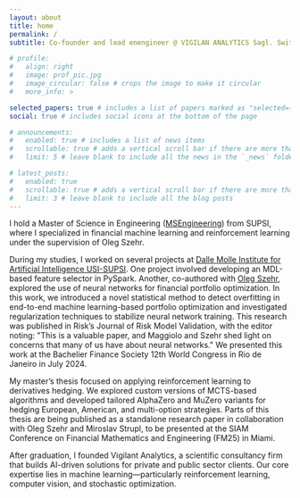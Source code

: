 ```yaml
---
layout: about
title: home
permalink: /
subtitle: Co-founder and lead enengineer @ VIGILAN ANALYTICS Sagl. Switzerland.

# profile:
#   align: right
#   image: prof_pic.jpg
#   image_circular: false # crops the image to make it circular
#   more_info: >

selected_papers: true # includes a list of papers marked as "selected={true}"
social: true # includes social icons at the bottom of the page

# announcements:
#   enabled: true # includes a list of news items
#   scrollable: true # adds a vertical scroll bar if there are more than 3 news items
#   limit: 5 # leave blank to include all the news in the `_news` folder

# latest_posts:
#   enabled: true
#   scrollable: true # adds a vertical scroll bar if there are more than 3 new posts items
#   limit: 3 # leave blank to include all the blog posts
---
```


I hold a Master of Science in Engineering ([MSEngineering](https://www.msengineering.ch)) from SUPSI, where I specialized in financial machine learning and reinforcement learning under the supervision of Oleg Szehr.

During my studies, I worked on several projects at [Dalle Molle Institute for Artificial Intelligence USI-SUPSI](https://www.idsia.usi-supsi.ch/). One project involved developing an MDL-based feature selector in PySpark. Another, co-authored with [Oleg Szehr](https://people.idsia.ch/~oleg/), explored the use of neural networks for financial portfolio optimization. In this work, we introduced a novel statistical method to detect overfitting in end-to-end machine learning-based portfolio optimization and investigated regularization techniques to stabilize neural network training. This research was published in Risk’s Journal of Risk Model Validation, with the editor noting: "This is a valuable paper, and Maggiolo and Szehr shed light on concerns that many of us have about neural networks."
We presented this work at the Bachelier Finance Society 12th World Congress in Rio de Janeiro in July 2024.

My master’s thesis focused on applying reinforcement learning to derivatives hedging. We explored custom versions of MCTS-based algorithms and developed tailored AlphaZero and MuZero variants for hedging European, American, and multi-option strategies. Parts of this thesis are being published as a standalone research paper in collaboration with Oleg Szehr and Miroslav Strupl, to be presented at the SIAM Conference on Financial Mathematics and Engineering (FM25) in Miami.

After graduation, I founded Vigilant Analytics, a scientific consultancy firm that builds AI-driven solutions for private and public sector clients. Our core expertise lies in machine learning—particularly reinforcement learning, computer vision, and stochastic optimization.
